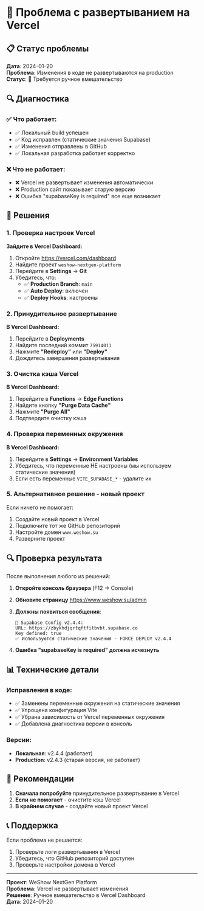 # 🚨 Проблема с развертыванием на Vercel

## 📋 Статус проблемы

**Дата**: 2024-01-20  
**Проблема**: Изменения в коде не развертываются на production  
**Статус**: 🔄 Требуется ручное вмешательство

## 🔍 Диагностика

### ✅ Что работает:
- ✅ Локальный build успешен
- ✅ Код исправлен (статические значения Supabase)
- ✅ Изменения отправлены в GitHub
- ✅ Локальная разработка работает корректно

### ❌ Что не работает:
- ❌ Vercel не развертывает изменения автоматически
- ❌ Production сайт показывает старую версию
- ❌ Ошибка "supabaseKey is required" все еще возникает

## 🔧 Решения

### 1. Проверка настроек Vercel

**Зайдите в Vercel Dashboard:**
1. Откройте https://vercel.com/dashboard
2. Найдите проект `weshow-nextgen-platform`
3. Перейдите в **Settings** → **Git**
4. Убедитесь, что:
   - ✅ **Production Branch**: `main`
   - ✅ **Auto Deploy**: включен
   - ✅ **Deploy Hooks**: настроены

### 2. Принудительное развертывание

**В Vercel Dashboard:**
1. Перейдите в **Deployments**
2. Найдите последний коммит `75914011`
3. Нажмите **"Redeploy"** или **"Deploy"**
4. Дождитесь завершения развертывания

### 3. Очистка кэша Vercel

**В Vercel Dashboard:**
1. Перейдите в **Functions** → **Edge Functions**
2. Найдите кнопку **"Purge Data Cache"**
3. Нажмите **"Purge All"**
4. Подтвердите очистку кэша

### 4. Проверка переменных окружения

**В Vercel Dashboard:**
1. Перейдите в **Settings** → **Environment Variables**
2. Убедитесь, что переменные НЕ настроены (мы используем статические значения)
3. Если есть переменные `VITE_SUPABASE_*` - удалите их

### 5. Альтернативное решение - новый проект

Если ничего не помогает:
1. Создайте новый проект в Vercel
2. Подключите тот же GitHub репозиторий
3. Настройте домен `www.weshow.su`
4. Разверните проект

## 🔍 Проверка результата

После выполнения любого из решений:

1. **Откройте консоль браузера** (F12 → Console)
2. **Обновите страницу** https://www.weshow.su/admin
3. **Должны появиться сообщения**:
   ```
   🔧 Supabase Config v2.4.4:
   URL: https://zbykhdjqrtqftfitbvbt.supabase.co
   Key defined: true
   ✅ Используются статические значения - FORCE DEPLOY v2.4.4
   ```

4. **Ошибка "supabaseKey is required" должна исчезнуть**

## 📊 Технические детали

### Исправления в коде:
- ✅ Заменены переменные окружения на статические значения
- ✅ Упрощена конфигурация Vite
- ✅ Убрана зависимость от Vercel переменных окружения
- ✅ Добавлена диагностика версии в консоль

### Версии:
- **Локальная**: v2.4.4 (работает)
- **Production**: v2.4.3 (старая версия, не работает)

## 🎯 Рекомендации

1. **Сначала попробуйте** принудительное развертывание в Vercel
2. **Если не помогает** - очистите кэш Vercel
3. **В крайнем случае** - создайте новый проект Vercel

## 📞 Поддержка

Если проблема не решается:
1. Проверьте логи развертывания в Vercel
2. Убедитесь, что GitHub репозиторий доступен
3. Проверьте настройки домена в Vercel

---

**Проект**: WeShow NextGen Platform  
**Проблема**: Vercel не развертывает изменения  
**Решение**: Ручное вмешательство в Vercel Dashboard  
**Дата**: 2024-01-20
